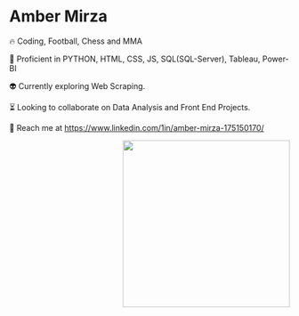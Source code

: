 <h1>Amber Mirza</h1>                                                    

<p style='align:left;'>🔥 Coding, Football, Chess and MMA

👀 Proficient in PYTHON, HTML, CSS, JS, SQL(SQL-Server), Tableau, Power-BI        

👽 Currently exploring Web Scraping.

⏳ Looking to collaborate on Data Analysis and Front End Projects.

🤝 Reach me at https://www.linkedin.com/1in/amber-mirza-175150170/
</p>

<img style='float:right;' src='https://www.animaapp.com/blog/wp-content/uploads/2021/07/designergif.gif' width='300'>
